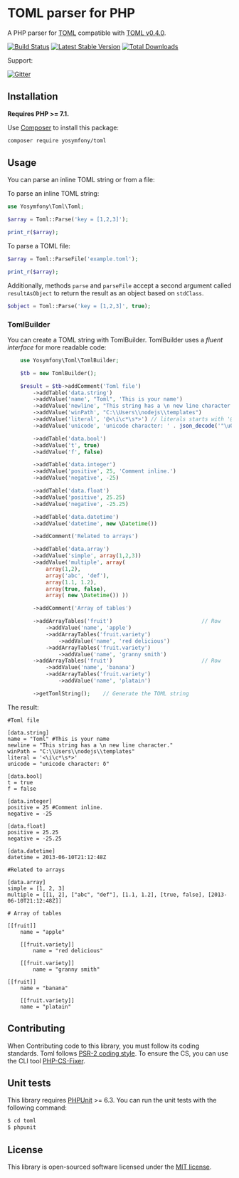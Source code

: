 TOML parser for PHP
===================

A PHP parser for [TOML](https://github.com/toml-lang/toml) compatible with [TOML v0.4.0](https://github.com/toml-lang/toml/releases/tag/v0.4.0).

[![Build Status](https://travis-ci.org/yosymfony/toml.png?branch=master)](https://travis-ci.org/yosymfony/toml)
[![Latest Stable Version](https://poser.pugx.org/yosymfony/toml/v/stable.png)](https://packagist.org/packages/yosymfony/toml)
[![Total Downloads](https://poser.pugx.org/yosymfony/toml/downloads.png)](https://packagist.org/packages/yosymfony/toml)

Support:

[![Gitter](https://badges.gitter.im/Join%20Chat.svg)](https://gitter.im/yosymfony/Toml?utm_source=badge&utm_medium=badge&utm_campaign=pr-badge)

Installation
------------
**Requires PHP >= 7.1.**

Use [Composer](http://getcomposer.org/) to install this package:

```bash
composer require yosymfony/toml
```

Usage
-----
You can parse an inline TOML string or from a file:

To parse an inline TOML string:

```php
use Yosymfony\Toml\Toml;

$array = Toml::Parse('key = [1,2,3]');

print_r($array);
```

To parse a TOML file:

```php
$array = Toml::ParseFile('example.toml');

print_r($array);
```

Additionally, methods `parse` and `parseFile` accept a second argument called
`resultAsObject` to return the result as an object based on `stdClass`.

```php
$object = Toml::Parse('key = [1,2,3]', true);
```

### TomlBuilder
You can create a TOML string with TomlBuilder. TomlBuilder uses a *fluent interface* for more readable code:

```php
    use Yosymfony\Toml\TomlBuilder;

    $tb = new TomlBuilder();

    $result = $tb->addComment('Toml file')
        ->addTable('data.string')
        ->addValue('name', "Toml", 'This is your name')
        ->addValue('newline', "This string has a \n new line character.")
        ->addValue('winPath', "C:\\Users\\nodejs\\templates")
        ->addValue('literal', '@<\i\c*\s*>') // literals starts with '@'.
        ->addValue('unicode', 'unicode character: ' . json_decode('"\u03B4"'))

        ->addTable('data.bool')
        ->addValue('t', true)
        ->addValue('f', false)

        ->addTable('data.integer')
        ->addValue('positive', 25, 'Comment inline.')
        ->addValue('negative', -25)

        ->addTable('data.float')
        ->addValue('positive', 25.25)
        ->addValue('negative', -25.25)

        ->addTable('data.datetime')
        ->addValue('datetime', new \Datetime())

        ->addComment('Related to arrays')

        ->addTable('data.array')
        ->addValue('simple', array(1,2,3))
        ->addValue('multiple', array(
            array(1,2),
            array('abc', 'def'),
            array(1.1, 1.2),
            array(true, false),
            array( new \Datetime()) ))

        ->addComment('Array of tables')

        ->addArrayTables('fruit')                            // Row
            ->addValue('name', 'apple')
            ->addArrayTables('fruit.variety')
                ->addValue('name', 'red delicious')
            ->addArrayTables('fruit.variety')
                ->addValue('name', 'granny smith')
        ->addArrayTables('fruit')                            // Row
            ->addValue('name', 'banana')
            ->addArrayTables('fruit.variety')
                ->addValue('name', 'platain')

        ->getTomlString();    // Generate the TOML string
```
The result:

    #Toml file

    [data.string]
    name = "Toml" #This is your name
    newline = "This string has a \n new line character."
    winPath = "C:\\Users\\nodejs\\templates"
    literal = '<\i\c*\s*>'
    unicode = "unicode character: δ"

    [data.bool]
    t = true
    f = false

    [data.integer]
    positive = 25 #Comment inline.
    negative = -25

    [data.float]
    positive = 25.25
    negative = -25.25

    [data.datetime]
    datetime = 2013-06-10T21:12:48Z

    #Related to arrays

    [data.array]
    simple = [1, 2, 3]
    multiple = [[1, 2], ["abc", "def"], [1.1, 1.2], [true, false], [2013-06-10T21:12:48Z]]

    # Array of tables

    [[fruit]]
        name = "apple"

        [[fruit.variety]]
            name = "red delicious"

        [[fruit.variety]]
            name = "granny smith"

    [[fruit]]
        name = "banana"

        [[fruit.variety]]
        name = "platain"

Contributing
------------
When Contributing code to this library, you must follow its coding standards.
Toml follows [PSR-2 coding style](https://www.php-fig.org/psr/psr-2/). To ensure
the CS, you can use the CLI tool [PHP-CS-Fixer](https://github.com/FriendsOfPHP/PHP-CS-Fixer).

Unit tests
----------
This library requires [PHPUnit](https://phpunit.de/) >= 6.3.
You can run the unit tests with the following command:

```bash
$ cd toml
$ phpunit
```

## License

This library is open-sourced software licensed under the
[MIT license](http://opensource.org/licenses/MIT).
